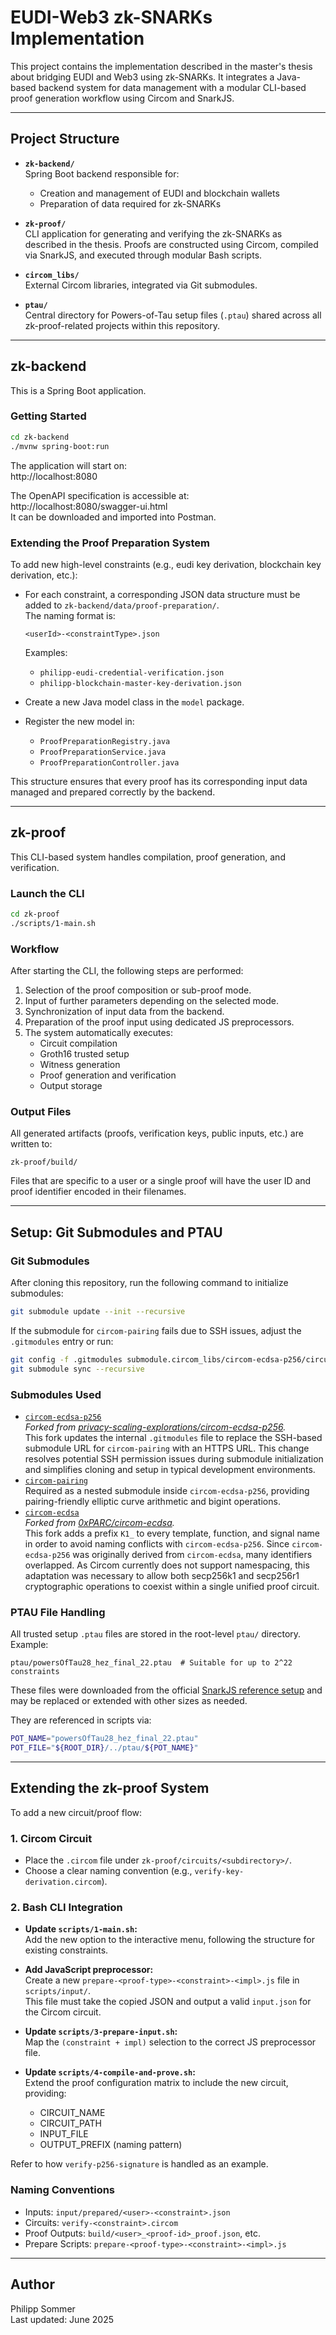 # EUDI-Web3 zk-SNARKs Implementation

This project contains the implementation described in the master's thesis about bridging EUDI and Web3 using zk-SNARKs. It integrates a Java-based backend system for data management with a modular CLI-based proof generation workflow using Circom and SnarkJS.

---

## Project Structure

- **`zk-backend/`**  
  Spring Boot backend responsible for:

  - Creation and management of EUDI and blockchain wallets
  - Preparation of data required for zk-SNARKs

- **`zk-proof/`**  
  CLI application for generating and verifying the zk-SNARKs as described in the thesis. Proofs are constructed using Circom, compiled via SnarkJS, and executed through modular Bash scripts.

- **`circom_libs/`**  
  External Circom libraries, integrated via Git submodules.

- **`ptau/`**  
  Central directory for Powers-of-Tau setup files (`.ptau`) shared across all zk-proof-related projects within this repository.

---

## zk-backend

This is a Spring Boot application.

### Getting Started

```bash
cd zk-backend
./mvnw spring-boot:run
```

The application will start on:  
http://localhost:8080

The OpenAPI specification is accessible at:  
http://localhost:8080/swagger-ui.html  
It can be downloaded and imported into Postman.

### Extending the Proof Preparation System

To add new high-level constraints (e.g., eudi key derivation, blockchain key derivation, etc.):

- For each constraint, a corresponding JSON data structure must be added to `zk-backend/data/proof-preparation/`.  
  The naming format is:

  ```
  <userId>-<constraintType>.json
  ```

  Examples:

  - `philipp-eudi-credential-verification.json`
  - `philipp-blockchain-master-key-derivation.json`

- Create a new Java model class in the `model` package.
- Register the new model in:
  - `ProofPreparationRegistry.java`
  - `ProofPreparationService.java`
  - `ProofPreparationController.java`

This structure ensures that every proof has its corresponding input data managed and prepared correctly by the backend.

---

## zk-proof

This CLI-based system handles compilation, proof generation, and verification.

### Launch the CLI

```bash
cd zk-proof
./scripts/1-main.sh
```

### Workflow

After starting the CLI, the following steps are performed:

1. Selection of the proof composition or sub-proof mode.
2. Input of further parameters depending on the selected mode.
3. Synchronization of input data from the backend.
4. Preparation of the proof input using dedicated JS preprocessors.
5. The system automatically executes:
   - Circuit compilation
   - Groth16 trusted setup
   - Witness generation
   - Proof generation and verification
   - Output storage

### Output Files

All generated artifacts (proofs, verification keys, public inputs, etc.) are written to:

```
zk-proof/build/
```

Files that are specific to a user or a single proof will have the user ID and proof identifier encoded in their filenames.

---

## Setup: Git Submodules and PTAU

### Git Submodules

After cloning this repository, run the following command to initialize submodules:

```bash
git submodule update --init --recursive
```

If the submodule for `circom-pairing` fails due to SSH issues, adjust the `.gitmodules` entry or run:

```bash
git config -f .gitmodules submodule.circom_libs/circom-ecdsa-p256/circuits/circom-pairing.url https://github.com/yi-sun/circom-pairing.git
git submodule sync --recursive
```

### Submodules Used

- [`circom-ecdsa-p256`](https://github.com/sommer-ph/circom-ecdsa-p256)  
  _Forked from [privacy-scaling-explorations/circom-ecdsa-p256](https://github.com/privacy-scaling-explorations/circom-ecdsa-p256)._  
  This fork updates the internal `.gitmodules` file to replace the SSH-based submodule URL for `circom-pairing` with an HTTPS URL. This change resolves potential SSH permission issues during submodule initialization and simplifies cloning and setup in typical development environments.
- [`circom-pairing`](https://github.com/yi-sun/circom-pairing)  
  Required as a nested submodule inside `circom-ecdsa-p256`, providing pairing-friendly elliptic curve arithmetic and bigint operations.
- [`circom-ecdsa`](https://github.com/sommer-ph/circom-ecdsa)  
  _Forked from [0xPARC/circom-ecdsa](https://github.com/0xPARC/circom-ecdsa)._  
  This fork adds a prefix `K1_` to every template, function, and signal name in order to avoid naming conflicts with `circom-ecdsa-p256`. Since `circom-ecdsa-p256` was originally derived from `circom-ecdsa`, many identifiers overlapped. As Circom currently does not support namespacing, this adaptation was necessary to allow both secp256k1 and secp256r1 cryptographic operations to coexist within a single unified proof circuit.

### PTAU File Handling

All trusted setup `.ptau` files are stored in the root-level `ptau/` directory.  
Example:

```
ptau/powersOfTau28_hez_final_22.ptau  # Suitable for up to 2^22 constraints
```

These files were downloaded from the official [SnarkJS reference setup](https://github.com/iden3/snarkjs#7-ptau-setup) and may be replaced or extended with other sizes as needed.

They are referenced in scripts via:

```bash
POT_NAME="powersOfTau28_hez_final_22.ptau"
POT_FILE="${ROOT_DIR}/../ptau/${POT_NAME}"
```

---

## Extending the zk-proof System

To add a new circuit/proof flow:

### 1. Circom Circuit

- Place the `.circom` file under `zk-proof/circuits/<subdirectory>/`.
- Choose a clear naming convention (e.g., `verify-key-derivation.circom`).

### 2. Bash CLI Integration

- **Update `scripts/1-main.sh`:**  
  Add the new option to the interactive menu, following the structure for existing constraints.
- **Add JavaScript preprocessor:**  
  Create a new `prepare-<proof-type>-<constraint>-<impl>.js` file in `scripts/input/`.  
  This file must take the copied JSON and output a valid `input.json` for the Circom circuit.

- **Update `scripts/3-prepare-input.sh`:**  
  Map the `(constraint + impl)` selection to the correct JS preprocessor file.

- **Update `scripts/4-compile-and-prove.sh`:**  
  Extend the proof configuration matrix to include the new circuit, providing:
  - CIRCUIT_NAME
  - CIRCUIT_PATH
  - INPUT_FILE
  - OUTPUT_PREFIX (naming pattern)

Refer to how `verify-p256-signature` is handled as an example.

### Naming Conventions

- Inputs: `input/prepared/<user>-<constraint>.json`
- Circuits: `verify-<constraint>.circom`
- Proof Outputs: `build/<user>_<proof-id>_proof.json`, etc.
- Prepare Scripts: `prepare-<proof-type>-<constraint>-<impl>.js`

---

## Author

Philipp Sommer  
Last updated: June 2025

